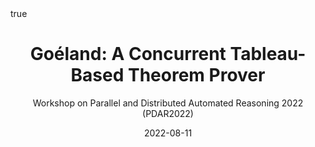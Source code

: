 ---
title: "Goéland: A Concurrent Tableau-Based Theorem
Prover"
subtitle: Workshop on Parallel and Distributed Automated Reasoning 2022 (PDAR2022)
author:
date: 2022-08-11
categories: [talks]
math: true
mermaid: true
attachment: pdar2022.pdf
---